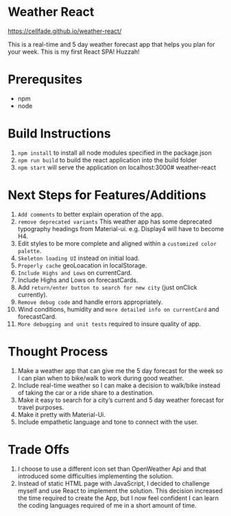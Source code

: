 

# Weather React

https://cellfade.github.io/weather-react/

This is a real-time and 5 day weather forecast app that helps you plan for your week.
This is my first React SPA! Huzzah!

# Prerequsites
* npm 
* node

# Build Instructions
1. `npm install` to install all node modules specified in the package.json
2. `npm run build` to build the react application into the build folder
3. `npm start` will serve the application on localhost:3000# weather-react

# Next Steps for Features/Additions
1. `Add comments` to better explain operation of the app.
2. `remove deprecated variants` This weather app has some deprecated typography headings from Material-ui. e.g. Display4 will have to become H4.
3. Edit styles to be more complete and aligned within a `customized color palette`.
4. `Skeleton loading UI` instead on initial load.
5. `Properly cache` geoLoacation in localStorage.
6. `Include Highs and Lows` on currentCard.
7. Include Highs and Lows on forecastCards.
8. Add `return/enter button to search for new city` (just onClick currently).
9. `Remove debug code` and handle errors appropriately.
10. Wind conditions, humidity and `more detailed info on currentCard` and forecastCard.
11. `More debugging and unit tests` required to insure quality of app.

# Thought Process
1. Make a weather app that can give me the 5 day forecast for the week so I can plan when to bike/walk to work during good weather.
2. Include real-time weather so I can make a decision to walk/bike instead of taking the car or a ride share to a destination.
3. Make it easy to search for a city’s current and 5 day weather forecast for travel purposes.
4. Make it pretty with Material-Ui.
5. Include empathetic language and tone to connect with the user.

# Trade Offs
1. I choose to use a different icon set than OpenWeather Api and that introduced some difficulties implementing the solution.
2. Instead of static HTML page with JavaScript, I decided to challenge myself and use React to implement the solution. This decision increased the time required to create the App, but I now feel confident I can learn the coding languages required of me in a short amount of time.